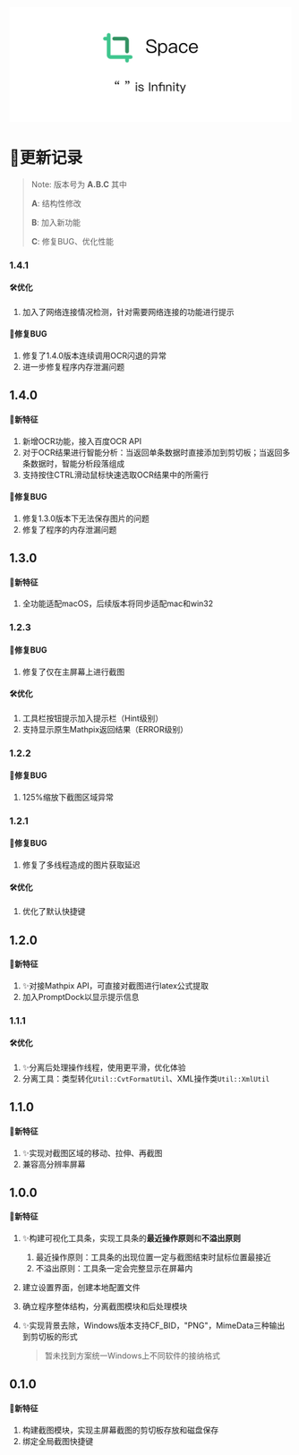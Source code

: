 ![intro_slice](./res/intro/intro_slice.png)

# 🧱更新记录

>Note: 版本号为 **A.B.C** 其中
>
>**A**: 结构性修改 
>
>**B**: 加入新功能
>
>**C**: 修复BUG、优化性能

### 1.4.1

#### 🛠优化

1. 加入了网络连接情况检测，针对需要网络连接的功能进行提示

#### 💉修复BUG

1. 修复了1.4.0版本连续调用OCR闪退的异常
2. 进一步修复程序内存泄漏问题

## 1.4.0

#### 🎊新特征

1. 新增OCR功能，接入百度OCR API
2. 对于OCR结果进行智能分析：当返回单条数据时直接添加到剪切板；当返回多条数据时，智能分析段落组成
3. 支持按住CTRL滑动鼠标快速选取OCR结果中的所需行

#### 💉修复BUG

1. 修复1.3.0版本下无法保存图片的问题
2. 修复了程序的内存泄漏问题

## 1.3.0

#### 🎊新特征

1. 全功能适配macOS，后续版本将同步适配mac和win32

### 1.2.3

#### 💉修复BUG

1. 修复了仅在主屏幕上进行截图

#### 🛠优化

1. 工具栏按钮提示加入提示栏（Hint级别）
2. 支持显示原生Mathpix返回结果（ERROR级别）

### 1.2.2

#### 💉修复BUG

1. 125%缩放下截图区域异常

### 1.2.1

#### 💉修复BUG

1. 修复了多线程造成的图片获取延迟

#### 🛠优化

1. 优化了默认快捷键

## 1.2.0

#### 🎊新特征

1. ✨对接Mathpix API，可直接对截图进行latex公式提取
2. 加入PromptDock以显示提示信息

### 1.1.1

#### 🛠优化

1. ✨分离后处理操作线程，使用更平滑，优化体验
2. 分离工具：类型转化`Util::CvtFormatUtil`、XML操作类`Util::XmlUtil`

## 1.1.0

#### 🎊新特征

1. ✨实现对截图区域的移动、拉伸、再截图
2. 兼容高分辨率屏幕

## 1.0.0

#### 🎊新特征

1. ✨构建可视化工具条，实现工具条的**最近操作原则**和**不溢出原则**

   1. 最近操作原则：工具条的出现位置一定与截图结束时鼠标位置最接近
   2. 不溢出原则：工具条一定会完整显示在屏幕内

2. 建立设置界面，创建本地配置文件

3. 确立程序整体结构，分离截图模块和后处理模块

4. ✨实现背景去除，Windows版本支持CF_BID，"PNG"，MimeData三种输出到剪切板的形式

   > 暂未找到方案统一Windows上不同软件的接纳格式

## 0.1.0

#### 🎊新特征

1. 构建截图模块，实现主屏幕截图的剪切板存放和磁盘保存
2. 绑定全局截图快捷键

